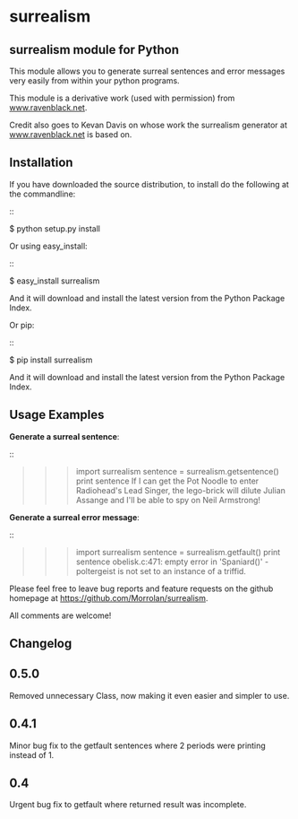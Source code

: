 surrealism
==========

surrealism module for Python
----------------------------


This module allows you to generate surreal sentences and error messages very easily from within your python programs.  


This module is a derivative work (used with permission) from www.ravenblack.net.  


Credit also goes to Kevan Davis on whose work the surrealism generator at www.ravenblack.net is based on.


Installation
------------

If you have downloaded the source distribution, to install do the following at the commandline: 

::
   
   $ python setup.py install


Or using easy_install:

::

   $ easy_install surrealism


And it will download and install the latest version from the Python Package Index.


Or pip:

::

   $ pip install surrealism


And it will download and install the latest version from the Python Package Index.




Usage Examples
--------------

**Generate a surreal sentence**:

::

   >>> import surrealism
   >>> sentence = surrealism.getsentence()
   >>> print sentence
   >>> If I can get the Pot Noodle to enter Radiohead's Lead Singer, the lego-brick will dilute Julian Assange and I'll be able to spy on Neil Armstrong!

   
**Generate a surreal error message**:

::

   >>> import surrealism
   >>> sentence = surrealism.getfault()
   >>> print sentence
   >>> obelisk.c:471: empty error in 'Spaniard()' - poltergeist is not set to an instance of a triffid.


Please feel free to leave bug reports and feature requests on the github homepage at https://github.com/Morrolan/surrealism.

All comments are welcome!


Changelog
---------

0.5.0
-----

Removed unnecessary Class, now making it even easier and simpler to use.


0.4.1
-----

Minor bug fix to the getfault sentences where 2 periods were printing instead of 1.


0.4
---

Urgent bug fix to getfault where returned result was incomplete.
